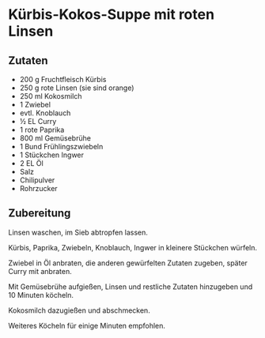 # Kürbis-Kokos-Suppe mit roten Linsen

## Zutaten

* 200 g Fruchtfleisch Kürbis
* 250 g rote Linsen (sie sind orange)
* 250 ml Kokosmilch
* 1 Zwiebel
* evtl. Knoblauch
* ½ EL Curry
* 1 rote Paprika
* 800 ml Gemüsebrühe
* 1 Bund Frühlingszwiebeln
* 1 Stückchen Ingwer
* 2 EL Öl
* Salz
* Chilipulver
* Rohrzucker

## Zubereitung

Linsen waschen, im Sieb abtropfen lassen.

Kürbis, Paprika, Zwiebeln, Knoblauch, Ingwer in kleinere Stückchen würfeln.

Zwiebel in Öl anbraten, die anderen gewürfelten Zutaten zugeben, später Curry mit anbraten.

Mit Gemüsebrühe aufgießen, Linsen und restliche Zutaten hinzugeben und 10 Minuten köcheln.

Kokosmilch dazugießen und abschmecken.

Weiteres Köcheln für einige Minuten empfohlen.





